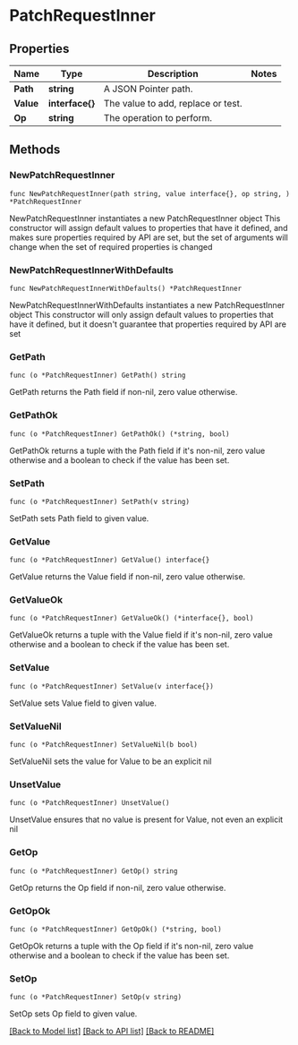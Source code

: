 # PatchRequestInner

## Properties

Name | Type | Description | Notes
------------ | ------------- | ------------- | -------------
**Path** | **string** | A JSON Pointer path. | 
**Value** | **interface{}** | The value to add, replace or test. | 
**Op** | **string** | The operation to perform. | 

## Methods

### NewPatchRequestInner

`func NewPatchRequestInner(path string, value interface{}, op string, ) *PatchRequestInner`

NewPatchRequestInner instantiates a new PatchRequestInner object
This constructor will assign default values to properties that have it defined,
and makes sure properties required by API are set, but the set of arguments
will change when the set of required properties is changed

### NewPatchRequestInnerWithDefaults

`func NewPatchRequestInnerWithDefaults() *PatchRequestInner`

NewPatchRequestInnerWithDefaults instantiates a new PatchRequestInner object
This constructor will only assign default values to properties that have it defined,
but it doesn't guarantee that properties required by API are set

### GetPath

`func (o *PatchRequestInner) GetPath() string`

GetPath returns the Path field if non-nil, zero value otherwise.

### GetPathOk

`func (o *PatchRequestInner) GetPathOk() (*string, bool)`

GetPathOk returns a tuple with the Path field if it's non-nil, zero value otherwise
and a boolean to check if the value has been set.

### SetPath

`func (o *PatchRequestInner) SetPath(v string)`

SetPath sets Path field to given value.


### GetValue

`func (o *PatchRequestInner) GetValue() interface{}`

GetValue returns the Value field if non-nil, zero value otherwise.

### GetValueOk

`func (o *PatchRequestInner) GetValueOk() (*interface{}, bool)`

GetValueOk returns a tuple with the Value field if it's non-nil, zero value otherwise
and a boolean to check if the value has been set.

### SetValue

`func (o *PatchRequestInner) SetValue(v interface{})`

SetValue sets Value field to given value.


### SetValueNil

`func (o *PatchRequestInner) SetValueNil(b bool)`

 SetValueNil sets the value for Value to be an explicit nil

### UnsetValue
`func (o *PatchRequestInner) UnsetValue()`

UnsetValue ensures that no value is present for Value, not even an explicit nil
### GetOp

`func (o *PatchRequestInner) GetOp() string`

GetOp returns the Op field if non-nil, zero value otherwise.

### GetOpOk

`func (o *PatchRequestInner) GetOpOk() (*string, bool)`

GetOpOk returns a tuple with the Op field if it's non-nil, zero value otherwise
and a boolean to check if the value has been set.

### SetOp

`func (o *PatchRequestInner) SetOp(v string)`

SetOp sets Op field to given value.



[[Back to Model list]](../README.md#documentation-for-models) [[Back to API list]](../README.md#documentation-for-api-endpoints) [[Back to README]](../README.md)


